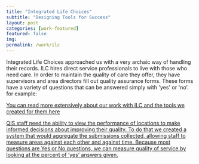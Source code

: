 ```yaml
---
title: "Integrated Life Choices"
subtitle: "Designing Tools for Success"
layout: post
categories: [work-featured]
featured: false
img: 
permalink: /work/ilc
---
```


Integrated Life Choices approached us with a very archaic way of handling their records. ILC hires direct service professionals to live with those who need care. In order to maintain the quality of care they offer, they have supervisors and area directors fill out quality assurance forms. These forms have a variety of questions that can be answered simply with 'yes' or 'no'. for example:

>>>  


<a href="http://http://collectively-made.github.io/data-viewer/" target="_blank" >You can read more extensively about our work with ILC and the tools we created for them here

QIS staff need the ability to view the performance of locations to make informed decisions about improving their quality. To do that we created a system that would aggregate the submissions collected, allowing staff to measure areas against each other and against time. Because most questions are Yes or No questions, we can measure quality of service by looking at the percent of ‘yes’ answers given.